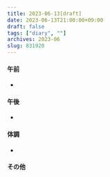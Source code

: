 ```yaml
---
title: 2023-06-13[draft]
date: 2023-06-13T21:00:00+09:00
draft: false
tags: ["diary", ""]
archives: 2023-06
slug: 831920
---
```

#### 午前
- 
#### 午後
- 
#### 体調
- 
#### その他